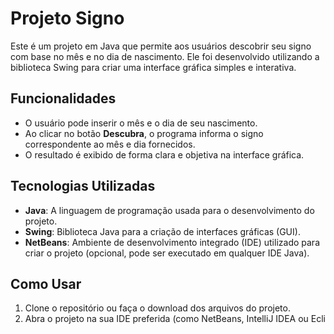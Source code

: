 # Projeto Signo

Este é um projeto em Java que permite aos usuários descobrir seu signo com base no mês e no dia de nascimento. Ele foi desenvolvido utilizando a biblioteca Swing para criar uma interface gráfica simples e interativa.

## Funcionalidades

- O usuário pode inserir o mês e o dia de seu nascimento.
- Ao clicar no botão **Descubra**, o programa informa o signo correspondente ao mês e dia fornecidos.
- O resultado é exibido de forma clara e objetiva na interface gráfica.

## Tecnologias Utilizadas

- **Java**: A linguagem de programação usada para o desenvolvimento do projeto.
- **Swing**: Biblioteca Java para a criação de interfaces gráficas (GUI).
- **NetBeans**: Ambiente de desenvolvimento integrado (IDE) utilizado para criar o projeto (opcional, pode ser executado em qualquer IDE Java).

## Como Usar

1. Clone o repositório ou faça o download dos arquivos do projeto.
2. Abra o projeto na sua IDE preferida (como NetBeans, IntelliJ IDEA ou Ecli
